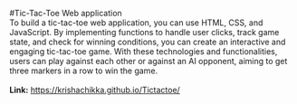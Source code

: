 #Tic-Tac-Toe Web application
<br>
To build a tic-tac-toe web application, you can use HTML, CSS, and JavaScript. By implementing functions to handle user clicks, track game state, and check for winning conditions, you can create an interactive and engaging tic-tac-toe game. With these technologies and functionalities, users can play against each other or against an AI opponent, aiming to get three markers in a row to win the game.
<br>
<br>
<b>Link:</b> https://krishachikka.github.io/Tictactoe/
